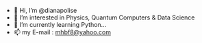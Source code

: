 - 👋 Hi, I’m @dianapolise
- 👀 I’m interested in Physics, Quantum Computers & Data Science
- 🌱 I’m currently learning Python...
- 📫 my E-mail : mhbf8@yahoo.com
<!---
dianapolise/dianapolise is a ✨ special ✨ repository because its `README.md` (this file) appears on your GitHub profile.
You can click the Preview link to take a look at your changes.
--->
